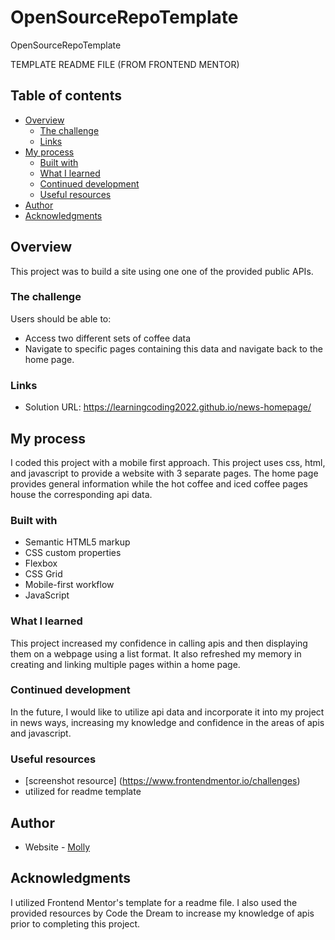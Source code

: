 # OpenSourceRepoTemplate

OpenSourceRepoTemplate

TEMPLATE README FILE (FROM FRONTEND MENTOR)

## Table of contents

- [Overview](#overview)
  - [The challenge](#the-challenge)
  - [Links](#links)
- [My process](#my-process)
  - [Built with](#built-with)
  - [What I learned](#what-i-learned)
  - [Continued development](#continued-development)
  - [Useful resources](#useful-resources)
- [Author](#author)
- [Acknowledgments](#acknowledgments)

## Overview

This project was to build a site using one one of the provided public APIs.

### The challenge

Users should be able to:

- Access two different sets of coffee data
- Navigate to specific pages containing this data and navigate back to the home page.

### Links

- Solution URL: https://learningcoding2022.github.io/news-homepage/

## My process

I coded this project with a mobile first approach. This project uses css, html, and javascript to provide a website with 3 separate pages. The home page provides general information while the hot coffee and iced coffee pages house the corresponding api data.

### Built with

- Semantic HTML5 markup
- CSS custom properties
- Flexbox
- CSS Grid
- Mobile-first workflow
- JavaScript

### What I learned

This project increased my confidence in calling apis and then displaying them on a webpage using a list format. It also refreshed my memory in creating and linking multiple pages within a home page.

### Continued development

In the future, I would like to utilize api data and incorporate it into my project in news ways, increasing my knowledge and confidence in the areas of apis and javascript.

### Useful resources

- [screenshot resource] (https://www.frontendmentor.io/challenges)
- utilized for readme template

## Author

- Website - [Molly](https://learningcoding2022.github.io/Portfolio-page/)

## Acknowledgments

I utilized Frontend Mentor's template for a readme file. I also used the provided resources by Code the Dream to increase my knowledge of apis prior to completing this project.
